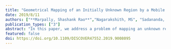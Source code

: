 ```yaml
---
title: "Geometrical Mapping of an Initially Unknown Region by a Mobile Robot"
date: 2019/8/11
authors: ["**Marpally, Shashank Rao**","Nagarakshith, MS", "Sadananda, Arjun","Guruprasad, KR"]
publication_types: ["3"]
abstract: "In this paper, we address a problem of mapping an unknown region of interest by a mobile robot. Unlike the conventional exploration and mapping techniques where the occupancy map of a spatially discretized environment is obtained, in the proposed Geometric Mapping (G-Mapping) strategy, the map is obtained in the form of geometric models of the obstacles, in a continuous space. For simplicity, we consider convex polygonal obstacles within a convex region. The proposed exploration strategy is implemented using MATLAB. The simulation results are presented to illustrate and demonstrate the G-Mapping strategy."
featured: false
doi: https://doi.org/10.1109/DISCOVER47552.2019.9008095
---
```

